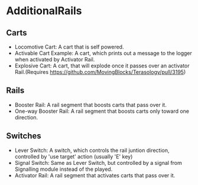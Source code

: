 # AdditionalRails

## Carts
- Locomotive Cart: A cart that is self powered.
- Activable Cart Example: A cart, which prints out a message to the logger when activated by Activator Rail.
- Explosive Cart: A cart, that will explode once it passes over an activator Rail.(Requires https://github.com/MovingBlocks/Terasology/pull/3195)

## Rails
- Booster Rail: A rail segment that boosts carts that pass over it.
- One-way Booster Rail: A rail segment that boosts carts only toward one direction.

## Switches
- Lever Switch: A switch, which controls the rail juntion direction, controlled by 'use target' action (usually 'E' key)
- Signal Switch: Same as Lever Switch, but controlled by a signal from Signalling module instead of the played.
- Activator Rail: A rail segment that activates carts that pass over it.
